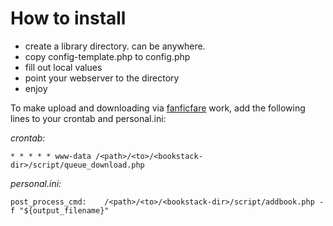 # How to install

* create a library directory. can be anywhere.
* copy config-template.php to config.php
* fill out local values
* point your webserver to the directory
* enjoy

To make upload and downloading via [fanficfare](https://github.com/JimmXinu/FanFicFare) work, add the following lines to your crontab and personal.ini:

_crontab:_

```* * * * * www-data /<path>/<to>/<bookstack-dir>/script/queue_download.php```

_personal.ini:_

```post_process_cmd: 	/<path>/<to>/<bookstack-dir>/script/addbook.php -f "${output_filename}"```
